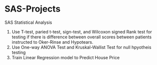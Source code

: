 # SAS-Projects
SAS Statistical Analysis
1. Use T-test, paried t-test, sign-test, and Wilcoxon signed Rank test for testing if there is difference between overall scores between patients instructed to Oker-Rinse and Hypotears.
2.  Use One-way ANOVA Test and Kruskal-Wallist Test for null hpyotheis testing
3. Train Linear Regression model to Predict House Price 

